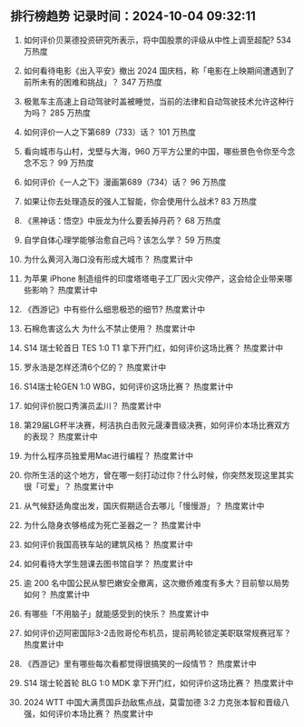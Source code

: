 
## 排行榜趋势 记录时间：2024-10-04 09:32:11
  
  1. 如何评价贝莱德投资研究所表示，将中国股票的评级从中性上调至超配? 534 万热度
    
  2. 如何看待电影《出入平安》撤出 2024 国庆档，称「电影在上映期间遭遇到了前所未有的困难和挑战」？ 347 万热度
    
  3. 极氪车主高速上自动驾驶时盖被睡觉，当前的法律和自动驾驶技术允许这种行为吗？ 285 万热度
    
  4. 如何评价一人之下第689（733）话？ 101 万热度
    
  5. 看向城市与山村，戈壁与大海，960 万平方公里的中国，哪些景色令你至今念念不忘？ 99 万热度
    
  6. 如何评价《一人之下》漫画第689（734）话？ 96 万热度
    
  7. 如果让你去处理造反的强人工智能，你会使用什么战术? 83 万热度
    
  8. 《黑神话：悟空》中辰龙为什么要丢掉丹药？ 68 万热度
    
  9. 自学自体心理学能够治愈自己吗？该怎么学？ 59 万热度
    
  10. 为什么黄河入海口没有形成大城市？ 热度累计中
    
  11. 为苹果 iPhone 制造组件的印度塔塔电子工厂因火灾停产，这会给企业带来哪些影响？ 热度累计中
    
  12. 《西游记》中有些什么细思极恐的细节? 热度累计中
    
  13. 石棉危害这么大 为什么不禁止使用？ 热度累计中
    
  14. S14 瑞士轮首日 TES 1:0 T1 拿下开门红，如何评价这场比赛？ 热度累计中
    
  15. 罗永浩是怎样还清6个亿的？ 热度累计中
    
  16. S14瑞士轮GEN 1:0 WBG，如何评价这场比赛？ 热度累计中
    
  17. 如何评价脱口秀演员孟川？ 热度累计中
    
  18. 第29届LG杯半决赛，柯洁执白击败元晟溱晋级决赛，如何评价本场比赛双方的表现？ 热度累计中
    
  19. 为什么程序员独爱用Mac进行编程？ 热度累计中
    
  20. 你所生活的这个地方，曾在哪一刻打动过你？什么时候，你突然发现这里其实很「可爱」？ 热度累计中
    
  21. 从气候舒适角度出发，国庆假期适合去哪儿「慢慢游」？ 热度累计中
    
  22. 为什么隐身衣够格成为死亡圣器之一？ 热度累计中
    
  23. 如何评价我国高铁车站的建筑风格？ 热度累计中
    
  24. 如何看待大学生翘课去图书馆自学？ 热度累计中
    
  25. 逾 200 名中国公民从黎巴嫩安全撤离，这次撤侨难度有多大？目前黎以局势如何？ 热度累计中
    
  26. 有哪些「不用脑子」就能感受到的快乐？ 热度累计中
    
  27. 如何评价迈阿密国际3-2击败哥伦布机员，提前两轮锁定美职联常规赛冠军？ 热度累计中
    
  28. 《西游记》里有哪些每次看都觉得很搞笑的一段情节？ 热度累计中
    
  29. S14 瑞士轮首轮 BLG 1:0 MDK 拿下开门红，如何评价这场比赛？ 热度累计中
    
  30. 2024 WTT 中国大满贯国乒劲敌焦点战，莫雷加德 3:2 力克张本智和晋级八强，如何评价本场比赛？ 热度累计中
    